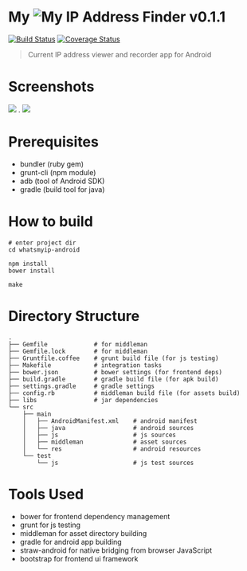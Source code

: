 # My ![My IP](https://raw.github.com/app-kt3k-com/whatsmyip-android/master/src/main/res/drawable-mdpi/ip.png) Address Finder v0.1.1

[![Build Status](https://travis-ci.org/app-kt3k-com/whatsmyip-android.png?branch=master)](https://travis-ci.org/app-kt3k-com/whatsmyip-android) [![Coverage Status](https://coveralls.io/repos/app-kt3k-com/whatsmyip-android/badge.png?branch=master)](https://coveralls.io/r/app-kt3k-com/whatsmyip-android?branch=master)

> Current IP address viewer and recorder app for Android

# Screenshots

![](https://raw.github.com/app-kt3k-com/whatsmyip-android/master/doc/screenshot.en/index_page180.png) . ![](https://raw.github.com/app-kt3k-com/whatsmyip-android/master/doc/screenshot.en/history_page180.png)


# Prerequisites

- bundler (ruby gem)
- grunt-cli (npm module)
- adb (tool of Android SDK)
- gradle (build tool for java)


# How to build

```
# enter project dir
cd whatsmyip-android

npm install
bower install

make
```

# Directory Structure

```
.
├── Gemfile             # for middleman
├── Gemfile.lock        # for middleman
├── Gruntfile.coffee    # grunt build file (for js testing)
├── Makefile            # integration tasks
├── bower.json          # bower settings (for frontend deps)
├── build.gradle        # gradle build file (for apk build)
├── settings.gradle     # gradle settings
├── config.rb           # middleman build file (for assets build)
├── libs                # jar dependencies
└── src
    ├── main
    │   ├── AndroidManifest.xml    # android manifest
    │   ├── java                   # android sources
    │   ├── js                     # js sources
    │   ├── middleman              # asset sources
    │   └── res                    # android resources
    └── test
        └── js                     # js test sources
```


# Tools Used

- bower for frontend dependency management
- grunt for js testing
- middleman for asset directory building
- gradle for android app building
- straw-android for native bridging from browser JavaScript
- bootstrap for frontend ui framework
